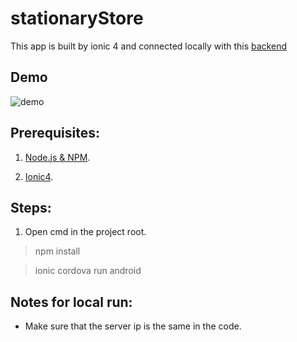 # stationaryStore
This app is built by ionic 4 and connected locally with this [backend](https://github.com/mohamed-aly/stationery-store-api)

## Demo
![demo](https://github.com/ManarArabi/stationaryStore/blob/master/demo.gif)

## Prerequisites:

1. [Node.js & NPM](https://nodejs.org/en/download/).
 
2. [Ionic4](https://ionicframework.com/docs/installation/cli).
 
## Steps:

1. Open cmd in the project root.
> npm install

> ionic cordova run android

## Notes for local run: 

* Make sure that the server ip is the same in the code.
